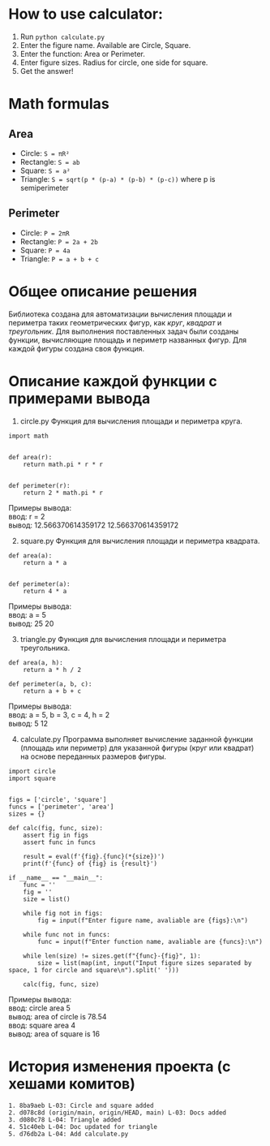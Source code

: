 # How to use calculator:
1. Run `python calculate.py`
2. Enter the figure name. Available are Circle, Square.
3. Enter the function: Area or Perimeter.
4. Enter figure sizes. Radius for circle, one side for square.
5. Get the answer!

# Math formulas
## Area
- Circle: `S = πR²`
- Rectangle: `S = ab`
- Square: `S = a²`
- Triangle: `S = sqrt(p * (p-a) * (p-b) * (p-c))` where p is semiperimeter

## Perimeter
- Circle: `P = 2πR`
- Rectangle: `P = 2a + 2b`
- Square: `P = 4a`
- Triangle: `P = a + b + c`

# Общее описание решения

Библиотека создана для автоматизации вычисления площади и периметра таких геометрических фигур, как *круг*, *квадрат* и *треугольник*.
Для выполнения поставленных задач были созданы функции, вычисляющие площадь и периметр названных фигур. Для каждой фигуры создана своя функция.

# Описание каждой функции с примерами вывода

1. circle.py
Функция для вычисления площади и периметра  круга.
```
import math


def area(r):
    return math.pi * r * r


def perimeter(r):
    return 2 * math.pi * r
```
Примеры вывода: <br>
ввод: r = 2 <br>
вывод: 
12.566370614359172
12.566370614359172

2. square.py
Функция для вычисления  площади и периметра квадрата.
```
def area(a):
    return a * a


def perimeter(a):
    return 4 * a
```
Примеры вывода: <br>
ввод: a = 5 <br>
вывод: 25 20

3. triangle.py
Функция для вычисления  площади и периметра треугольника.
```
def area(a, h): 
    return a * h / 2 

def perimeter(a, b, c): 
    return a + b + c
```
Примеры вывода: <br>
ввод: a = 5, b = 3, c = 4, h = 2 <br>
вывод: 5 12 <br>

4. calculate.py
Программа выполняет вычисление заданной функции (площадь или периметр) для указанной фигуры (круг или квадрат) на основе переданных размеров фигуры.
```
import circle
import square


figs = ['circle', 'square']
funcs = ['perimeter', 'area']
sizes = {}

def calc(fig, func, size):
	assert fig in figs
	assert func in funcs

	result = eval(f'{fig}.{func}(*{size})')
	print(f'{func} of {fig} is {result}')

if __name__ == "__main__":
	func = ''
	fig = ''
	size = list()
    
	while fig not in figs:
		fig = input(f"Enter figure name, avaliable are {figs}:\n")
	
	while func not in funcs:
		func = input(f"Enter function name, avaliable are {funcs}:\n")
	
	while len(size) != sizes.get(f"{func}-{fig}", 1):
		size = list(map(int, input("Input figure sizes separated by space, 1 for circle and square\n").split(' ')))
	
	calc(fig, func, size)
```
Примеры вывода: <br>
ввод: circle area 5 <br>
вывод: area of circle is 78.54 <br>
ввод: square area 4 <br>
вывод: area of square is 16
# История изменения проекта (с хешами комитов)
```
1. 8ba9aeb L-03: Circle and square added
2. d078c8d (origin/main, origin/HEAD, main) L-03: Docs added
3. d080c78 L-04: Triangle added
4. 51c40eb L-04: Doc updated for triangle
5. d76db2a L-04: Add calculate.py
```